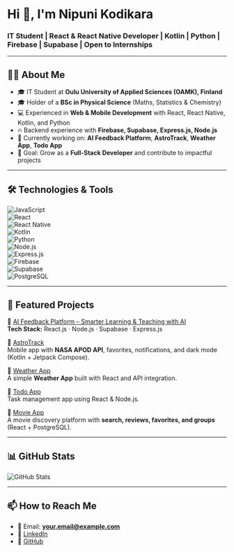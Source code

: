# Hi 👋, I'm Nipuni Kodikara  
### IT Student | React & React Native Developer | Kotlin | Python | Firebase | Supabase | Open to Internships  

---

## 👩‍💻 About Me
- 🎓 IT Student at **Oulu University of Applied Sciences (OAMK), Finland**  
- 🎓 Holder of a **BSc in Physical Science** (Maths, Statistics & Chemistry)  
- 💻 Experienced in **Web & Mobile Development** with React, React Native, Kotlin, and Python  
- 🔥 Backend experience with **Firebase, Supabase, Express.js, Node.js**  
- 🚀 Currently working on: **AI Feedback Platform**, **AstroTrack**, **Weather App**, **Todo App**  
- 🎯 Goal: Grow as a **Full-Stack Developer** and contribute to impactful projects  

---

## 🛠️ Technologies & Tools
![JavaScript](https://img.shields.io/badge/-JavaScript-yellow?logo=javascript&logoColor=white&style=flat)  
![React](https://img.shields.io/badge/-React-blue?logo=react&logoColor=white&style=flat)  
![React Native](https://img.shields.io/badge/-ReactNative-blue?logo=react&logoColor=white&style=flat)  
![Kotlin](https://img.shields.io/badge/-Kotlin-purple?logo=kotlin&logoColor=white&style=flat)  
![Python](https://img.shields.io/badge/-Python-blue?logo=python&logoColor=white&style=flat)  
![Node.js](https://img.shields.io/badge/-Node.js-green?logo=node.js&logoColor=white&style=flat)  
![Express.js](https://img.shields.io/badge/-Express.js-lightgrey?logo=express&logoColor=black&style=flat)  
![Firebase](https://img.shields.io/badge/-Firebase-orange?logo=firebase&logoColor=white&style=flat)  
![Supabase](https://img.shields.io/badge/-Supabase-teal?logo=supabase&logoColor=white&style=flat)  
![PostgreSQL](https://img.shields.io/badge/-PostgreSQL-blue?logo=postgresql&logoColor=white&style=flat)  

---

## 🚀 Featured Projects
📌 [AI Feedback Platform – Smarter Learning & Teaching with AI](https://github.com/t3komu00)  
**Tech Stack:** React.js · Node.js · Supabase · Express.js  

📌 [AstroTrack](https://github.com/t3komu00)  
Mobile app with **NASA APOD API**, favorites, notifications, and dark mode (Kotlin + Jetpack Compose).  

📌 [Weather App](https://github.com/t3komu00/WeatherApp)  
A simple **Weather App** built with React and API integration.  

📌 [Todo App](https://github.com/t3komu00/Todo-App)  
Task management app using React & Node.js.  

📌 [Movie App](https://github.com/t3komu00/Movie-App)  
A movie discovery platform with **search, reviews, favorites, and groups** (React + PostgreSQL).  

---

## 📊 GitHub Stats
![GitHub Stats](https://github-readme-stats-git-masterrstaa-rickstaa.vercel.app/api?username=t3komu00&show_icons=true&theme=default)


---

## 📫 How to Reach Me
- 📧 Email: **your.email@example.com**  
- 💼 [LinkedIn](https://www.linkedin.com/in/nipunikodikara)  
- 🐙 [GitHub](https://github.com/t3komu00)  


